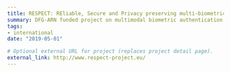 ```yaml
---
title: RESPECT: REliable, Secure and Privacy preserving multi-biometric pErson authentiCaTion
summary: DFG-ARN funded project on multimodal biometric authentication on mobile devices, with Presentation Attack Detection (PAD) and Biometric Template Protection (BTP) capabilities.
tags:
- international
date: "2019-05-01"

# Optional external URL for project (replaces project detail page).
external_link: http://www.respect-project.eu/
---
```



